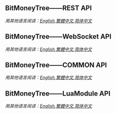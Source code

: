 <html lang="zh"> <head> <meta charset="utf-8"/><link rel="shortcut icon" href="https://www.mdeditor.com/images/logos/favicon.ico" type="image/x-icon"/> </head> <body><h2 id="h2-bitmoneytree-rest-api"><a name="BitMoneyTree——REST API" class="reference-link"></a><span class="header-link octicon octicon-link"></span>BitMoneyTree——REST API</h2><p><em>用其他语言阅读：<a href="https://github.com/BitMoneyTree/BitMoneyTree/blob/master/REST%20API_en.md">English</a>,<a href="https://github.com/BitMoneyTree/BitMoneyTree/blob/master/REST%20API_hk.md">繁體中文</a>,<a href="https://github.com/BitMoneyTree/BitMoneyTree/blob/master/REST%20API_cn.md">简体中文</a></em></p>  
  
<h2 id="h2-bitmoneytree-rest-api"><a name="BitMoneyTree——WebSocket API" class="reference-link"></a><span class="header-link octicon octicon-link"></span>BitMoneyTree——WebSocket API</h2><p><em>用其他语言阅读：<a href="https://github.com/BitMoneyTree/BitMoneyTree/blob/master/WebSocket%20API_en.md">English</a>,<a href="https://github.com/BitMoneyTree/BitMoneyTree/blob/master/WebSocket%20API_hk.md">繁體中文</a>,<a href="https://github.com/BitMoneyTree/BitMoneyTree/blob/master/WebSocket%20API_cn.md">简体中文</a></em></p> 
  
<h2 id="h2-bitmoneytree-common-api"><a name="BitMoneyTree——COMMON API" class="reference-link"></a><span class="header-link octicon octicon-link"></span>BitMoneyTree——COMMON API</h2><p><em>用其他语言阅读：<a href="https://github.com/BitMoneyTree/BitMoneyTree/blob/master/COMMON%20API_en.md" title="English">English</a>,<a href="https://github.com/BitMoneyTree/BitMoneyTree/blob/master/COMMON%20API_hk.md" title="繁體中文">繁體中文</a>,<a href="https://github.com/BitMoneyTree/BitMoneyTree/blob/master/COMMON%20API_zh.md" title="简体中文">简体中文</a></em></p>

<h2 id="h2-bitmoneytree-common-api"><a name="BitMoneyTree——COMMON API" class="reference-link"></a><span class="header-link octicon octicon-link"></span>BitMoneyTree——LuaModule API</h2><p><em>用其他语言阅读：<a href="https://github.com/BitMoneyTree/BitMoneyTree/blob/master/COMMON%20API_en.md" title="English">English</a>,<a href="https://github.com/BitMoneyTree/BitMoneyTree/blob/master/COMMON%20API_hk.md" title="繁體中文">繁體中文</a>,<a href="https://github.com/BitMoneyTree/BitMoneyTree/blob/master/COMMON%20API_zh.md" title="简体中文">简体中文</a></em></p>
</body> </html>
